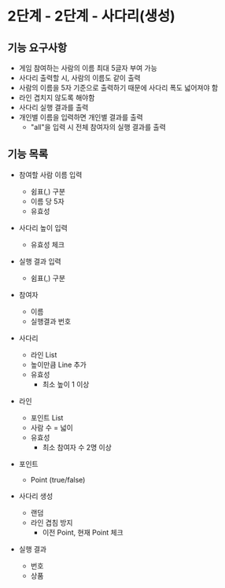 # 2단계 - 2단계 - 사다리(생성)

## 기능 요구사항

- 게임 참여하는 사람의 이름 최대 5글자 부여 가능
- 사다리 출력할 시, 사람의 이름도 같이 출력
- 사람의 이름을 5자 기준으로 출력하기 때문에 사다리 폭도 넓어져야 함
- 라인 겹치지 않도록 해야함
- 사다리 실행 결과를 출력
- 개인별 이름을 입력하면 개인별 결과를 출력
  - "all"을 입력 시 전체 참여자의 실행 결과를 출력


## 기능 목록
- 참여할 사람 이름 입력
    - 쉼표(,) 구분
    - 이름 당 5자
    - 유효성


- 사다리 높이 입력
    - 유효성 체크


- 실행 결과 입력
  - 쉼표(,) 구분


- 참여자
  - 이름
  - 실행결과 번호
  
  
- 사다리
    - 라인 List
    - 높이만큼 Line 추가
    - 유효성 
      - 최소 높이 1 이상


- 라인
    - 포인트 List
    - 사람 수 = 넓이
    - 유효성 
      - 최소 참여자 수 2명 이상


- 포인트
    - Point (true/false)


- 사다리 생성
    - 랜덤
    - 라인 겹침 방지
        - 이전 Point, 현재 Point 체크
 

- 실행 결과
  - 번호
  - 상품
